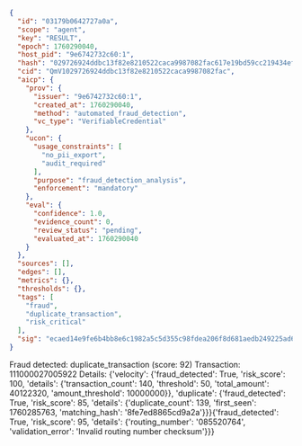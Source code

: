 ```json
{
  "id": "03179b0642727a0a",
  "scope": "agent",
  "key": "RESULT",
  "epoch": 1760290040,
  "host_pid": "9e6742732c60:1",
  "hash": "029726924ddbc13f82e8210522caca9987082fac617e19bd59cc219434ef3045",
  "cid": "QmV1029726924ddbc13f82e8210522caca9987082fac",
  "aicp": {
    "prov": {
      "issuer": "9e6742732c60:1",
      "created_at": 1760290040,
      "method": "automated_fraud_detection",
      "vc_type": "VerifiableCredential"
    },
    "ucon": {
      "usage_constraints": [
        "no_pii_export",
        "audit_required"
      ],
      "purpose": "fraud_detection_analysis",
      "enforcement": "mandatory"
    },
    "eval": {
      "confidence": 1.0,
      "evidence_count": 0,
      "review_status": "pending",
      "evaluated_at": 1760290040
    }
  },
  "sources": [],
  "edges": [],
  "metrics": {},
  "thresholds": {},
  "tags": [
    "fraud",
    "duplicate_transaction",
    "risk_critical"
  ],
  "sig": "ecaed14e9fe6b4bb8e6c1982a5c5d355c98fdea206f8d681aedb249225ad663e"
}
```

Fraud detected: duplicate_transaction (score: 92)
Transaction: 111000027005922
Details: {'velocity': {'fraud_detected': True, 'risk_score': 100, 'details': {'transaction_count': 140, 'threshold': 50, 'total_amount': 40122320, 'amount_threshold': 10000000}}, 'duplicate': {'fraud_detected': True, 'risk_score': 85, 'details': {'duplicate_count': 139, 'first_seen': 1760285763, 'matching_hash': '8fe7ed8865cd9a2a'}}}{'fraud_detected': True, 'risk_score': 95, 'details': {'routing_number': '085520764', 'validation_error': 'Invalid routing number checksum'}}}